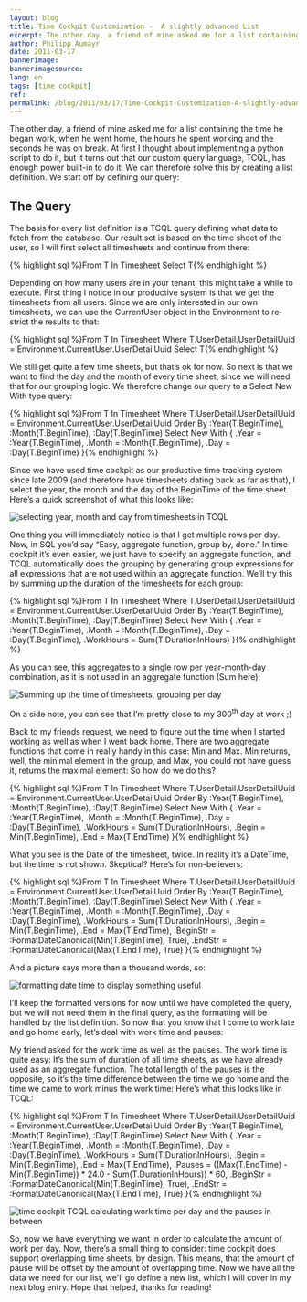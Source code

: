 ```yaml
---
layout: blog
title: Time Cockpit Customization -  A slightly advanced List 
excerpt: The other day, a friend of mine asked me for a list containing the time he began work, when he went home, the hours he spent working and the seconds he was on break. At first I thought about implementing a python script to do it, but it turns out that our custom query language, TCQL, has enough power built-in to do it. We can therefore solve this by creating a list definition.
author: Philipp Aumayr
date: 2011-03-17
bannerimage: 
bannerimagesource: 
lang: en
tags: [time cockpit]
ref: 
permalink: /blog/2011/03/17/Time-Cockpit-Customization-A-slightly-advanced-List-
---
```


<p>The other day, a friend of mine asked me for a list containing the time he began work, when he went home, the hours he spent working and the seconds he was on break. At first I thought about implementing a python script to do it, but it turns out that our custom query language, TCQL, has enough power built-in to do it. We can therefore solve this by creating a list definition. We start off by defining our query:</p><h2>The Query</h2><p>
  <span lang="EN-US">The basis for every list definition is a TCQL query defining what data to fetch from the database. Our result set is based on the time sheet of the user, so I will first select all timesheets and continue from there:</span>
</p>{% highlight sql %}From T In Timesheet Select T{% endhighlight %}<p>
  <span lang="EN-US">Depending on how many users are in your tenant, this might take a while to execute. First thing I notice in our productive system is that we get the timesheets from all users. Since we are only interested in our own timesheets, we can use the CurrentUser object in the Environment to restrict the results to that:</span>
</p>{% highlight sql %}From T In Timesheet
Where T.UserDetail.UserDetailUuid = Environment.CurrentUser.UserDetailUuid
Select T{% endhighlight %}<p>We still get quite a few time sheets, but that’s ok for now. So next is that we want to find the day and the month of every time sheet, since we will need that for our grouping logic. We therefore change our query to a Select New With type query:</p>{% highlight sql %}From T In Timesheet
Where T.UserDetail.UserDetailUuid = Environment.CurrentUser.UserDetailUuid
Order By :Year(T.BeginTime), :Month(T.BeginTime), :Day(T.BeginTime)
Select New With
{
    .Year = :Year(T.BeginTime),
    .Month = :Month(T.BeginTime),
    .Day = :Day(T.BeginTime)
}{% endhighlight %}<p>Since we have used time cockpit as our productive time tracking system since late 2009 (and therefore have timesheets dating back as far as that), I select the year, the month and the day of the BeginTime of the time sheet. Here’s a quick screenshot of what this looks like:</p><p>
  <img alt="selecting year, month and day from timesheets in TCQL" src="{{site.baseurl}}/content/images/blog/2011/03/customization_a_simple_list_1.png" class="     " />
</p><p>One thing you will immediately notice is that I get multiple rows per day. Now, in SQL you’d say “Easy, aggregate function, group by, done.” In time cockpit it’s even easier, we just have to specify an aggregate function, and TCQL automatically does the grouping by generating group expressions for all expressions that are not used within an aggregate function. We’ll try this by summing up the duration of the timesheets for each group:</p>{% highlight sql %}From T In Timesheet
Where T.UserDetail.UserDetailUuid = Environment.CurrentUser.UserDetailUuid
Order By :Year(T.BeginTime), :Month(T.BeginTime), :Day(T.BeginTime)
Select New With
{
    .Year = :Year(T.BeginTime),
    .Month = :Month(T.BeginTime),
    .Day = :Day(T.BeginTime),
    .WorkHours = Sum(T.DurationInHours)
}{% endhighlight %}<p>As you can see, this aggregates to a single row per year-month-day combination, as it is not used in an aggregate function (Sum here):</p><p>
  <img alt="Summing up the time of timesheets, grouping per day" src="{{site.baseurl}}/content/images/blog/2011/03/customization_a_simple_list_2.png" class="   mceC1Focused mceC1Focused mceC1Focused mceC1Focused mceC1Focused mceC1Focused mceC1Focused mceC1Focused" />
</p><p>On a side note, you can see that I’m pretty close to my 300<sup>th</sup> day at work ;)</p><p>Back to my friends request, we need to figure out the time when I started working as well as when I went back home. There are two aggregate functions that come in really handy in this case: Min and Max. Min returns, well, the minimal element in the group, and Max, you could not have guess it, returns the maximal element: So how do we do this?</p>{% highlight sql %}From T In Timesheet
Where T.UserDetail.UserDetailUuid = Environment.CurrentUser.UserDetailUuid
Order By :Year(T.BeginTime), :Month(T.BeginTime), :Day(T.BeginTime)
Select New With
{
    .Year = :Year(T.BeginTime),
    .Month = :Month(T.BeginTime),
    .Day = :Day(T.BeginTime),
    .WorkHours = Sum(T.DurationInHours),
    .Begin = Min(T.BeginTime),
    .End = Max(T.EndTime)
}{% endhighlight %}<p>What you see is the Date of the timesheet, twice. In reality it’s a DateTime, but the time is not shown. Skeptical? Here’s for non-believers:</p>{% highlight sql %}From T In Timesheet
Where T.UserDetail.UserDetailUuid = Environment.CurrentUser.UserDetailUuid
Order By :Year(T.BeginTime), :Month(T.BeginTime), :Day(T.BeginTime)
Select New With
{
    .Year = :Year(T.BeginTime),
    .Month = :Month(T.BeginTime),
    .Day = :Day(T.BeginTime),
    .WorkHours = Sum(T.DurationInHours),
    .Begin = Min(T.BeginTime),
    .End = Max(T.EndTime),
    .BeginStr = :FormatDateCanonical(Min(T.BeginTime), True),
    .EndStr = :FormatDateCanonical(Max(T.EndTime), True)
}{% endhighlight %}<p>And a picture says more than a thousand words, so:</p><p>
  <img alt="formatting date time to display something useful" src="{{site.baseurl}}/content/images/blog/2011/03/customization_a_simple_list_3.png" />
</p><p>I’ll keep the formatted versions for now until we have completed the query, but we will not need them in the final query, as the formatting will be handled by the list definition. So now that you know that I come to work late and go home early, let’s deal with work time and pauses:</p><p>My friend asked for the work time as well as the pauses. The work time is quite easy: It’s the sum of duration of all time sheets, as we have already used as an aggregate function. The total length of the pauses is the opposite, so it’s the time difference between the time we go home and the time we came to work minus the work time: Here’s what this looks like in TCQL:</p>{% highlight sql %}From T In Timesheet 
Where T.UserDetail.UserDetailUuid = Environment.CurrentUser.UserDetailUuid 
Order By :Year(T.BeginTime), :Month(T.BeginTime), :Day(T.BeginTime) 
Select New With 
{ 
    .Year = :Year(T.BeginTime), 
    .Month = :Month(T.BeginTime), 
    .Day = :Day(T.BeginTime), 
    .WorkHours = Sum(T.DurationInHours), 
    .Begin = Min(T.BeginTime), 
    .End = Max(T.EndTime), 
    .Pauses = ((Max(T.EndTime) - Min(T.BeginTime)) * 24.0 - Sum(T.DurationInHours)) * 60, 
    .BeginStr = :FormatDateCanonical(Min(T.BeginTime), True), 
    .EndStr = :FormatDateCanonical(Max(T.EndTime), True) 
}{% endhighlight %}<p>
  <img alt="time cockpit TCQL calculating work time per day and the pauses in between" src="{{site.baseurl}}/content/images/blog/2011/03/customization_a_simple_list_4.png" />
</p><p>So, now we have everything we want in order to calculate the amount of work per day. Now, there’s a small thing to consider: time cockpit does support overlapping time sheets, by design. This means, that the amount of pause will be offset by the amount of overlapping time. Now we have all the data we need for our list, we'll go define a new list, which I will cover in my next blog entry. Hope that helped, thanks for reading!</p>